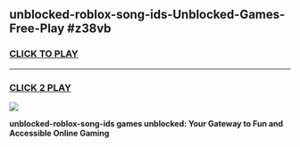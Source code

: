 
## unblocked-roblox-song-ids-Unblocked-Games-Free-Play #z38vb
<h3>
<a href="https://us.freeplayer.one?title=unblocked-roblox-song-ids&ref=9M">CLICK TO PLAY</a></h3>
<hr>

<h3>
<a href="https://us.freeplayer.one?title=unblocked-roblox-song-ids&ref=9M">CLICK 2 PLAY</a>
  
</h3>

<a href="https://us.freeplayer.one?title=unblocked-roblox-song-ids&ref=9M"><img src="https://clearcache.store/games.png"></a>


**unblocked-roblox-song-ids games unblocked: Your Gateway to Fun and Accessible Online Gaming**
